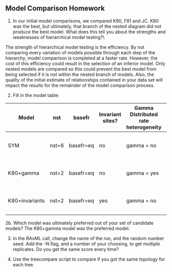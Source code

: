 ## Model Comparison Homework

1. In our initial model comparisons, we compared K80, F81 and JC. K80 was the best, but ultimately, that branch of the nested diagram did not produce the best model. What does this tell you about the strengths and weaknesses of hierarchical model testing?\

The strength of hierarchical model testing is the efficiency.  By not comparing every variation of models possible through each step of the hierarchy, model comparison is completed at a faster rate.  However, the cost of this efficiency could result in the selection of an inferior model.  Only nested models are compared so this could prevent the best model from being selected if it is not within the nested branch of models.  Also, the quality of the initial estimate of relationships contained in your data set will impact the results for the remainder of the model comparison process. 

2. Fill in the model table:

| Model | nst | basefr | Invariant sites? | Gamma Distributed rate heterogeneity | Score | LR |
|-------|-------|----|------|-------| -------|-----|
| SYM            | nst=6 | basefr=eq  | no | gamma = no | L= 6424.20 | 2\*(6424.20-6144.54) = 559.32 |
| K80+gamma      | nst=2 | basefr=eq  | no | gamma = yes| L= 5971.83 | 2\*(6424.20-5971.83) = 904.74 |
| K80+invariants | nst=2 | basefr=eq  | yes| gamma = no | L= 5982.71 | 2\*(6424.20-5982.71) = 882.98 |

2b. Which model was ultimately preferred out of your set of candidate models? 
The K80+gamma model was the preferred model.

3. In the RAxML call, change the name of the run, and the random number seed. Add the -N flag, and a number of your choosing, to get multiple replicates. Do you get the same score every time?

4. Use the treecompare script to compare if you got the same topology for each tree. 